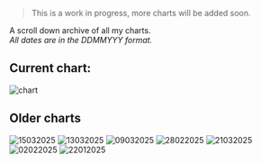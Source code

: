 <link rel="stylesheet" href="assets/css/style.css">
<!-- STYLES ABOVE - DO NOT REMOVE -->

> This is a work in progress, more charts will be added soon.

A scroll down archive of all my charts.\
*All dates are in the DDMMYYY format.*

## Current chart:
<img src="https://miiiiiilaaaan.github.io/PoliticalChart/chart.png" alt="chart">

## Older charts
<img src="https://miiiiiilaaaan.github.io/PoliticalChart/Archive/15032025.png" alt="15032025">

<img src="https://miiiiiilaaaan.github.io/PoliticalChart/Archive/13032025.png" alt="13032025">

<img src="https://miiiiiilaaaan.github.io/PoliticalChart/Archive/09032025.png" alt="09032025">

<img src="https://miiiiiilaaaan.github.io/PoliticalChart/Archive/28022025.png" alt="28022025">

<img src="https://miiiiiilaaaan.github.io/PoliticalChart/Archive/21022025.png" alt="21032025">

<img src="https://miiiiiilaaaan.github.io/PoliticalChart/Archive/02022025.png" alt="02022025">

<img src="https://miiiiiilaaaan.github.io/PoliticalChart/Archive/22012025.png" alt="22012025">
